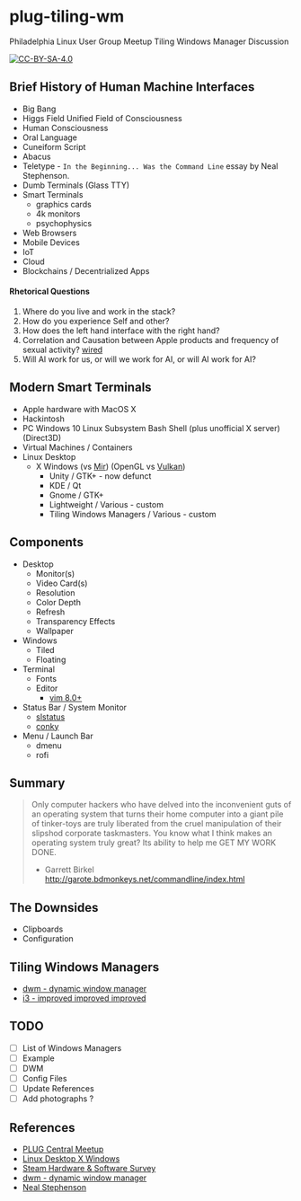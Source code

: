 plug-tiling-wm
===
Philadelphia Linux User Group Meetup Tiling Windows Manager Discussion

[![CC-BY-SA-4.0](https://licensebuttons.net/l/by-sa/4.0/88x31.png)](https://creativecommons.org/licenses/by-sa/4.0/legalcode)

## Brief History of Human Machine Interfaces
* Big Bang
* Higgs Field Unified Field of Consciousness
* Human Consciousness
* Oral Language
* Cuneiform Script
* Abacus
* Teletype - `In the Beginning... Was the Command Line` essay by Neal Stephenson.
* Dumb Terminals (Glass TTY)
* Smart Terminals
  - graphics cards
  - 4k monitors
  - psychophysics
* Web Browsers
* Mobile Devices
* IoT
* Cloud
* Blockchains / Decentrialized Apps

#### Rhetorical Questions
1. Where do you live and work in the stack?
1. How do you experience Self and other?
1. How does the left hand interface with the right hand?
1. Correlation and Causation between Apple products and frequency of sexual activity? [wired](https://www.wired.com/2010/08/gadget-sex/)
1. Will AI work for us, or will we work for AI, or will AI work for AI?

## Modern Smart Terminals
* Apple hardware with MacOS X
* Hackintosh
* PC Windows 10 Linux Subsystem Bash Shell (plus unofficial X server) (Direct3D)
* Virtual Machines / Containers
* Linux Desktop
  - X Windows (vs [Mir](https://wiki.ubuntu.com/Mir/)) (OpenGL vs [Vulkan](https://en.wikipedia.org/wiki/Vulkan_(API)))
    + Unity / GTK+ - now defunct
    + KDE / Qt
    + Gnome / GTK+
    + Lightweight / Various - custom
    + Tiling Windows Managers / Various - custom

## Components
* Desktop
  - Monitor(s)
  - Video Card(s)
  - Resolution
  - Color Depth
  - Refresh
  - Transparency Effects
  - Wallpaper
* Windows
  - Tiled
  - Floating
* Terminal
  - Fonts
  - Editor
    + [vim 8.0+](https://github.com/vim/vim)
* Status Bar / System Monitor
  - [slstatus](https://github.com/drkhsh/slstatus)
  - [conky](https://github.com/brndnmtthws/conky)
* Menu / Launch Bar
  - dmenu
  - rofi

## Summary
> Only computer hackers who have delved into the inconvenient guts of
> an operating system that turns their home computer into a giant pile
> of tinker-toys are truly liberated from the cruel manipulation of their
> slipshod corporate taskmasters. You know what I think makes an operating
> system truly great? Its ability to help me GET MY WORK DONE.
> - Garrett Birkel http://garote.bdmonkeys.net/commandline/index.html

## The Downsides
* Clipboards
* Configuration

## Tiling Windows Managers
* [dwm - dynamic window manager](https://dwm.suckless.org/)
* [i3 - improved improved improved]()

## TODO
- [ ] List of Windows Managers
- [ ] Example
- [ ] DWM
- [ ] Config Files
- [ ] Update References
- [ ] Add photographs ?

## References
* [PLUG Central Meetup](https://www.meetup.com/Philadelphia-Linux-User-Group-Meetup/events/244971579/)
* [Linux Desktop X Windows](https://en.wikipedia.org/wiki/Comparison_of_X_Window_System_desktop_environments)
* [Steam Hardware & Software Survey](http://store.steampowered.com/hwsurvey#cat9)
* [dwm - dynamic window manager](https://dwm.suckless.org/)
* [Neal Stephenson](https://en.wikipedia.org/wiki/In_the_Beginning..._Was_the_Command_Line)
